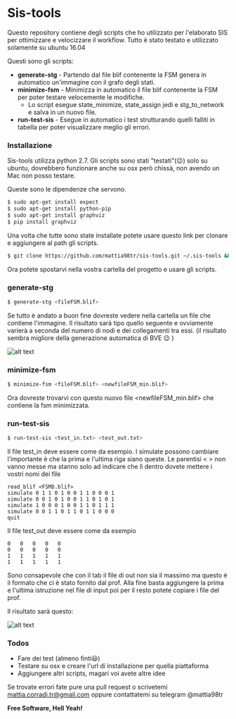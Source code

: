 # Sis-tools
Questo repository contiene degli scripts che ho utilizzato per l'elaborato SIS per ottimizzare e velocizzare il workflow.
Tutto è stato testato e utilizzato solamente su ubuntu 16.04

Questi sono gli scripts:
* **generate-stg** - Partendo dal file blif contenente la FSM genera in automatico un'immagine con il grafo degli stati.
* **minimize-fsm** - Minimizza in automatico il file blif contenente la FSM per poter testare velocemente le modifiche.
    * Lo script esegue state_minimize, state_assign jedi e stg_to_network e salva in un nuovo file.
* **run-test-sis** - Esegue in automatico i test strutturando quelli falliti in tabella per poter visualizzare meglio gli errori.

### Installazione

Sis-tools utilizza python 2.7. Gli scripts sono stati "testati"(:wink:) solo su ubuntu, dovrebbero funzionare anche su osx però chissà, non avendo un Mac non posso testare. 

Queste sono le dipendenze che servono.

```sh
$ sudo apt-get install expect
$ sudo apt-get install python-pip
$ sudo apt-get install graphviz
$ pip install graphviz
```

Una volta che tutte sono state installate potete usare questo link per clonare e aggiungere al path gli scripts.
```sh
$ git clone https://github.com/mattia98tr/sis-tools.git ~/.sis-tools && echo 'PATH=~/.sis-tools/:"$PATH"' >> ~/.bashrc && chmod +x -R ~/.sis-tools/
```

Ora potete spostarvi nella vostra cartella del progetto e usare gli scripts.

### generate-stg

```sh
$ generate-stg <fileFSM.blif>
```
Se tutto è andato a buon fine dovreste vedere nella cartella un file che contiene l'immagine. Il risultato sarà tipo quello seguente e ovviamente varierà a seconda del numero di nodi e dei collegamenti tra essi. (il risultato sembra migliore della generazione automatica di BVE :wink: )

![alt text](https://img.ziggi.org/k0BJhNeN.jpg)

### minimize-fsm

```sh
$ minimize-fsm <fileFSM.blif> <newfileFSM_min.blif>
```
Ora dovreste trovarvi con questo nuovo file <newfileFSM_min.blif> che contiene la fsm minimizzata. 

### run-test-sis

```sh
$ run-test-sis <test_in.txt> <test_out.txt>
```
Il file test_in deve essere come da esempio. I simulate possono cambiare l'importante è che la prima e l'ultima riga siano queste. Le parentisi < > non vanno messe ma stanno solo ad indicare che lì dentro dovete mettere i vostri nomi dei file
```
read_blif <FSMD.blif>
simulate 0 1 1 0 1 0 0 1 1 0 0 0 1
simulate 0 0 1 0 1 0 0 1 1 0 1 0 1
simulate 1 0 0 0 1 0 0 1 1 0 1 1 1
simulate 0 0 1 1 0 1 1 0 1 1 0 0 0
quit
```

Il file test_out deve essere come da esempio
```
0	0	0	0	0
0	0	0	0	0
1	1	1	1	1
1	1	1	1	1
```
Sono consapevole che con il tab il file di out non sia il massimo ma questo è il formato che ci è stato fornito dal prof.
Alla fine basta aggiungere la prima e l'ultima istruzione nel file di input poi per il resto potete copiare i file del prof.

Il risultato sarà questo:

![alt text](https://img.ziggi.org/cd0ZTdwj.jpg)



### Todos

 - Fare dei test (almeno finti:smiley:)
 - Testare su osx e creare l'url di installazione per quella piattaforma
 - Aggiungere altri scripts, magari voi avete altre idee

Se trovate errori fate pure una pull request o scrivetemi mattia.corradi.tr@gmail.com oppure contattatemi su telegram @mattia98tr


**Free Software, Hell Yeah!**

